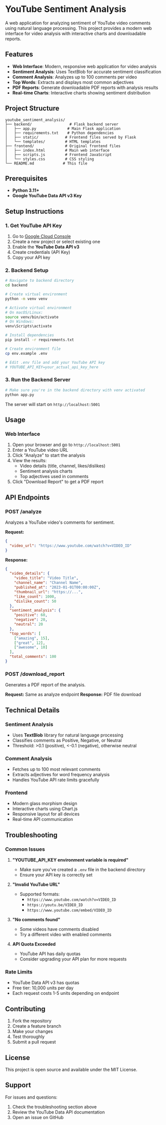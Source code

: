 # YouTube Sentiment Analysis

A web application for analyzing sentiment of YouTube video comments using natural language processing. This project provides a modern web interface for video analysis with interactive charts and downloadable reports.

## Features

- **Web Interface**: Modern, responsive web application for video analysis
- **Sentiment Analysis**: Uses TextBlob for accurate sentiment classification
- **Comment Analysis**: Analyzes up to 100 comments per video
- **Top Words**: Extracts and displays most common adjectives
- **PDF Reports**: Generate downloadable PDF reports with analysis results
- **Real-time Charts**: Interactive charts showing sentiment distribution

## Project Structure

```
youtube_sentiment_analysis/
├── backend/                 # Flask backend server
│   ├── app.py              # Main Flask application
│   ├── requirements.txt    # Python dependencies
│   ├── static/            # Frontend files served by Flask
│   └── templates/         # HTML templates
├── frontend/              # Original frontend files
│   ├── index.html         # Main web interface
│   ├── scripts.js         # Frontend JavaScript
│   └── styles.css         # CSS styling
└── README.md             # This file
```

## Prerequisites

- **Python 3.11+**
- **Google YouTube Data API v3 Key**

## Setup Instructions

### 1. Get YouTube API Key

1. Go to [Google Cloud Console](https://console.cloud.google.com/)
2. Create a new project or select existing one
3. Enable the **YouTube Data API v3**
4. Create credentials (API Key)
5. Copy your API key

### 2. Backend Setup

```bash
# Navigate to backend directory
cd backend

# Create virtual environment
python -m venv venv

# Activate virtual environment
# On macOS/Linux:
source venv/bin/activate
# On Windows:
venv\Scripts\activate

# Install dependencies
pip install -r requirements.txt

# Create environment file
cp env.example .env

# Edit .env file and add your YouTube API key
# YOUTUBE_API_KEY=your_actual_api_key_here
```

### 3. Run the Backend Server

```bash
# Make sure you're in the backend directory with venv activated
python app.py
```

The server will start on `http://localhost:5001`

## Usage

### Web Interface

1. Open your browser and go to `http://localhost:5001`
2. Enter a YouTube video URL
3. Click "Analyze" to start the analysis
4. View the results:
   - Video details (title, channel, likes/dislikes)
   - Sentiment analysis charts
   - Top adjectives used in comments
5. Click "Download Report" to get a PDF report

## API Endpoints

### POST /analyze
Analyzes a YouTube video's comments for sentiment.

**Request:**
```json
{
  "video_url": "https://www.youtube.com/watch?v=VIDEO_ID"
}
```

**Response:**
```json
{
  "video_details": {
    "video_title": "Video Title",
    "channel_name": "Channel Name",
    "published_at": "2023-01-01T00:00:00Z",
    "thumbnail_url": "https://...",
    "like_count": 1000,
    "dislike_count": 50
  },
  "sentiment_analysis": {
    "positive": 60,
    "negative": 20,
    "neutral": 20
  },
  "top_words": [
    ["amazing", 15],
    ["great", 12],
    ["awesome", 10]
  ],
  "total_comments": 100
}
```

### POST /download_report
Generates a PDF report of the analysis.

**Request:** Same as analyze endpoint
**Response:** PDF file download

## Technical Details

### Sentiment Analysis
- Uses **TextBlob** library for natural language processing
- Classifies comments as Positive, Negative, or Neutral
- Threshold: >0.1 (positive), <-0.1 (negative), otherwise neutral

### Comment Analysis
- Fetches up to 100 most relevant comments
- Extracts adjectives for word frequency analysis
- Handles YouTube API rate limits gracefully

### Frontend
- Modern glass morphism design
- Interactive charts using Chart.js
- Responsive layout for all devices
- Real-time API communication

## Troubleshooting

### Common Issues

1. **"YOUTUBE_API_KEY environment variable is required"**
   - Make sure you've created a `.env` file in the backend directory
   - Ensure your API key is correctly set

2. **"Invalid YouTube URL"**
   - Supported formats:
     - `https://www.youtube.com/watch?v=VIDEO_ID`
     - `https://youtu.be/VIDEO_ID`
     - `https://www.youtube.com/embed/VIDEO_ID`

3. **"No comments found"**
   - Some videos have comments disabled
   - Try a different video with enabled comments

4. **API Quota Exceeded**
   - YouTube API has daily quotas
   - Consider upgrading your API plan for more requests

### Rate Limits
- YouTube Data API v3 has quotas
- Free tier: 10,000 units per day
- Each request costs 1-5 units depending on endpoint

## Contributing

1. Fork the repository
2. Create a feature branch
3. Make your changes
4. Test thoroughly
5. Submit a pull request

## License

This project is open source and available under the MIT License.

## Support

For issues and questions:
1. Check the troubleshooting section above
2. Review the YouTube Data API documentation
3. Open an issue on GitHub
